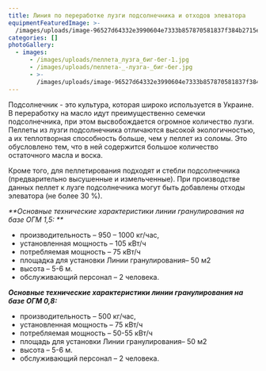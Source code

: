 ```yaml
---
title: Линия по переработке лузги подсолнечника и отходов элеватора
equipmentFeaturedImage: >-
  /images/uploads/image-96527d64332e3990604e7333b857870581837f384b2715eb8c0d4f1477f4e80b-v.jpg
categories: []
photoGallery:
  - images:
      - /images/uploads/пеллета_лузга_биг-бег-1.jpg
      - /images/uploads/пеллета-_-лузга-_биг-бег.jpg
      - >-
        /images/uploads/image-96527d64332e3990604e7333b857870581837f384b2715eb8c0d4f1477f4e80b-v.jpg
---
```

Подсолнечник - это культура, которая широко используется в Украине. В переработку на масло идут преимущественно семечки подсолнечника, при этом высвобождается огромное количество лузги. Пеллеты из лузги подсолнечника отличаются высокой экологичностью, а их теплотворная способность больше, чем у пеллет из соломы. Это обусловлено тем, что в ней содержится большое количество остаточного масла и воска.

Кроме того, для пеллетирования подходят и стебли подсолнечника (предварительно высушенные и измельченные). При производстве данных пеллет к лузге подсолнечника могут быть добавлены отходы элеватора (не более 30 %).

_**Основные технические характеристики линии гранулирования на базе ОГМ 1,5:
**_

* производительность –  950 – 1000 кг/час,
* установленная мощность – 105 кВт/ч
* потребляемая мощность – 75 кВт/ч
* площадка для установки Линии гранулирования– 50 м2
* высота – 5-6 м.
* обслуживающий персонал – 2 человека.

_**Основные технические характеристики линии гранулирования на базе ОГМ 0,8:**_

* производительность –  500 кг/час,
* установленная мощность – 75 кВт/ч
* потребляемая мощность –  50-55 кВт/ч
* площадь для установки Линии гранулирования– 50 м2
* высота – 5-6 м.
* обслуживающий персонал – 2 человека.
